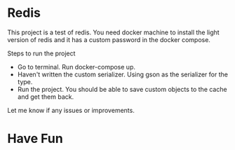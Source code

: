 # Redis
This project is a test of redis. You need docker machine to install the light version of redis and it has a custom password
in the docker compose.

Steps to run the project
- Go to terminal. Run docker-compose up.
- Haven't written the custom serializer. Using gson as the serializer for the type.
- Run the project. You should be able to save custom objects to the cache and get them back.

Let me know if any issues or improvements.


# Have Fun
